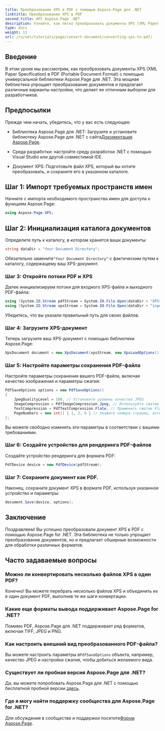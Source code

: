 ```yaml
---
title: Преобразование XPS в PDF с помощью Aspose.Page для .NET
linktitle: Преобразование XPS в PDF
second_title: API Aspose.Page .NET
description: Узнайте, как легко преобразовать документы XPS (XML Paper Specification) в PDF (Portable Document Format) с помощью мощной библиотеки Aspose.Page для .NET.
type: docs
weight: 11
url: /ru/net/tutorials/page/convert-document/converting-xps-to-pdf/
---
```

## Введение

В этом уроке мы рассмотрим, как преобразовать документы XPS (XML Paper Specification) в PDF (Portable Document Format) с помощью универсальной библиотеки Aspose.Page для .NET. Эта мощная библиотека упрощает преобразование документов и предлагает различные варианты настройки, что делает ее отличным выбором для разработчиков.

## Предпосылки

Прежде чем начать, убедитесь, что у вас есть следующее:

-  Библиотека Aspose.Page для .NET: Загрузите и установите библиотеку Aspose.Page для .NET с сайта[Документация Aspose.Page](https://reference.aspose.com/page/net/).
  
- Среда разработки: настройте среду разработки .NET с помощью Visual Studio или другой совместимой IDE.

- Документ XPS: Подготовьте файл XPS, который вы хотите преобразовать, и сохраните его в указанном каталоге.

## Шаг 1: Импорт требуемых пространств имен

Начните с импорта необходимого пространства имен для доступа к функциям Aspose.Page:

```csharp
using Aspose.Page.XPS;
```

## Шаг 2: Инициализация каталога документов

Определите путь к каталогу, в котором хранятся ваши документы:

```csharp
string dataDir = "Your Document Directory";
```

 Обязательно замените`"Your Document Directory"` с фактическим путем к каталогу, содержащему ваш XPS-документ.

### Шаг 3: Откройте потоки PDF и XPS

Далее инициализируем потоки для входного XPS-файла и выходного PDF-файла:

```csharp
using (System.IO.Stream pdfStream = System.IO.File.Open(dataDir + "XPStoPDF_out.pdf", System.IO.FileMode.OpenOrCreate, System.IO.FileAccess.Write))
using (System.IO.Stream xpsStream = System.IO.File.Open(dataDir + "input.xps", System.IO.FileMode.Open))
```

Убедитесь, что вы указали правильный путь для своих файлов.

### Шаг 4: Загрузите XPS-документ

Теперь загрузите ваш XPS-документ с помощью библиотеки Aspose.Page:

```csharp
XpsDocument document = new XpsDocument(xpsStream, new XpsLoadOptions());
```

### Шаг 5: Настройте параметры сохранения PDF-файла

Настройте параметры сохранения вашего PDF-файла, включая качество изображения и параметры сжатия:

```csharp
PdfSaveOptions options = new PdfSaveOptions()
{
    JpegQualityLevel = 100, // Установите уровень качества JPEG
    ImageCompression = PdfImageCompression.Jpeg, // Используйте сжатие JPEG для изображений
    TextCompression = PdfTextCompression.Flate, // Применить сжатие Flate для текста
    PageNumbers = new int[] { 1, 2, 6 } // Укажите номера страниц, которые нужно включить
};
```

Вы можете свободно изменять эти параметры в соответствии с вашими требованиями.

### Шаг 6: Создайте устройство для рендеринга PDF-файлов

Создайте устройство рендеринга для формата PDF:

```csharp
PdfDevice device = new PdfDevice(pdfStream);
```

### Шаг 7: Сохраните документ как PDF.

Наконец, сохраните документ XPS в формате PDF, используя указанное устройство и параметры:

```csharp
document.Save(device, options);
```

## Заключение

Поздравляем! Вы успешно преобразовали документ XPS в PDF с помощью Aspose.Page for .NET. Эта библиотека не только упрощает преобразование документов, но и предлагает обширные возможности для обработки различных форматов.

## Часто задаваемые вопросы

### Можно ли конвертировать несколько файлов XPS в один PDF?

Конечно! Вы можете перебрать несколько файлов XPS и объединить их в один документ PDF, выполнив те же шаги конвертации.

### Какие еще форматы вывода поддерживает Aspose.Page for .NET?

Помимо PDF, Aspose.Page для .NET поддерживает ряд форматов, включая TIFF, JPEG и PNG.

### Как настроить внешний вид преобразованного PDF-файла?

 Вы можете настроить параметры в`PdfSaveOptions` объекта, например, качество JPEG и настройки сжатия, чтобы добиться желаемого вида.

### Существует ли пробная версия Aspose.Page для .NET?

 Да, вы можете попробовать Aspose.Page для .NET с помощью бесплатной пробной версии.[здесь](https://releases.aspose.com/).

### Где я могу найти поддержку сообщества для Aspose.Page for .NET?

Для обсуждения в сообществе и поддержки посетите[Форум Aspose.Page](https://forum.aspose.com/c/page/39).